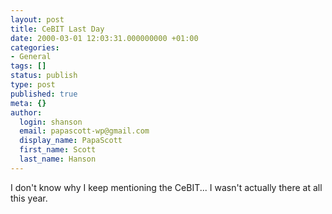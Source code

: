 ```yaml
---
layout: post
title: CeBIT Last Day
date: 2000-03-01 12:03:31.000000000 +01:00
categories:
- General
tags: []
status: publish
type: post
published: true
meta: {}
author:
  login: shanson
  email: papascott-wp@gmail.com
  display_name: PapaScott
  first_name: Scott
  last_name: Hanson
---
```

<p>I don't know why I keep mentioning the CeBIT... I wasn't actually there at all this year.</p>
